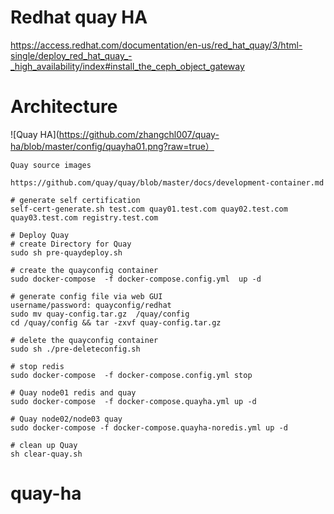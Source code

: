 # Redhat quay HA
https://access.redhat.com/documentation/en-us/red_hat_quay/3/html-single/deploy_red_hat_quay_-_high_availability/index#install_the_ceph_object_gateway

# Architecture
 ![Quay HA](https://github.com/zhangchl007/quay-ha/blob/master/config/quayha01.png?raw=true）
```
Quay source images

https://github.com/quay/quay/blob/master/docs/development-container.md

# generate self certification 
self-cert-generate.sh test.com quay01.test.com quay02.test.com quay03.test.com registry.test.com

# Deploy Quay
# create Directory for Quay
sudo sh pre-quaydeploy.sh

# create the quayconfig container
sudo docker-compose  -f docker-compose.config.yml  up -d

# generate config file via web GUI
username/password: quayconfig/redhat
sudo mv quay-config.tar.gz  /quay/config
cd /quay/config && tar -zxvf quay-config.tar.gz

# delete the quayconfig container
sudo sh ./pre-deleteconfig.sh

# stop redis 
sudo docker-compose  -f docker-compose.config.yml stop

# Quay node01 redis and quay
sudo docker-compose  -f docker-compose.quayha.yml up -d

# Quay node02/node03 quay
sudo docker-compose -f docker-compose.quayha-noredis.yml up -d

# clean up Quay
sh clear-quay.sh

```
# quay-ha
